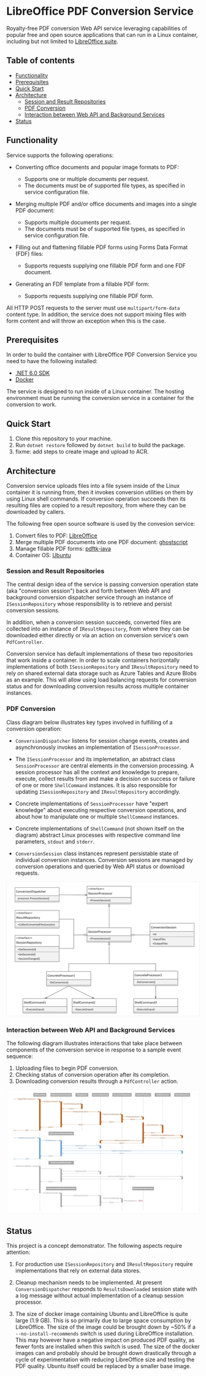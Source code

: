 # LibreOffice PDF Conversion Service 
Royalty-free PDF conversion Web API service leveraging  capabilities of popular free and open source applications that can run in a Linux container, including but not limited to <a href="https://www.libreoffice.org/">LibreOffice suite</a>.

## Table of contents

  - [Functionality](#functionality)
  - [Prerequisites](#prerequisites)
  - [Quick Start](#quick-start)
  - [Architecture](#architecture)
    - [Session and Result Repositories](#session-and-result-repositories)
    - [PDF Conversion](#pdf-conversion)
    - [Interaction between Web API and Background Services](#interaction-between-web-api-and-background-services)
  - [Status](#status)

## Functionality

Service supports the following operations:

- Converting office documents and popular image formats to PDF:
  - Supports one or multiple documents per request.
  - The documents must be of supported file types, as specified in service configuration file.

- Merging multiple PDF and/or office documents and images into a single PDF document:
  - Supports multiple documents per request.
  - The documents must be of supported file types, as specified in service configuration file.

- Filling out and flattening fillable PDF forms using Forms Data Format (FDF) files:
  - Supports requests supplying one fillable PDF form and one FDF document.

- Generating an FDF template from a fillable PDF form:
  - Supports requests supplying one fillable PDF form.

All HTTP POST requests to the server must use `multipart/form-data` content type. In addition, the service does not support mixing files with form content and will throw an exception when this is the case.

## Prerequisites

In order to build the container with LibreOffice PDF Conversion Service you need to have the following installed:

- <a href="https://dotnet.microsoft.com/download">.NET 6.0 SDK</a>
- <a href="https://docs.docker.com/get-docker/">Docker</a>

The service is designed to run inside of a Linux container. The hosting environment must be running the conversion service in a container for the conversion to work.

## Quick Start

1. Clone this repository to your machine.
2. Run `dotnet restore` followed by `dotnet build` to build the package.
3. fixme: add steps to create image and upload to ACR.

## Architecture

Conversion service uploads files into a file sysem inside of the Linux container it is running from, then it invokes conversion utilities on them by using Linux shell commands. If conversion operation succeeds then its resulting files are copied to a result repository, from where they can be downloaded by callers.

The following free open source software is used by the convesion service:
1. Convert files to PDF: <a href="https://www.libreoffice.org/">LibreOffice</a>
2. Merge multiple PDF documents into one PDF document: <a href="https://launchpad.net/ubuntu/+source/ghostscript/9.26~dfsg+0-0ubuntu0.14.04.8">ghostscript</a>
3. Manage fillable PDF forms: <a href="https://gitlab.com/pdftk-java/pdftk">pdftk-java</a>
4. Container OS: <a href="https://ubuntu.com/">Ubuntu</a>

### Session and Result Repositories

The central design idea of the service is passing conversion operation state (aka "conversion session") back and forth between Web API and background conversion dispatcher service through an instance of `ISessionRepository` whose responsibility is to retrieve and persist conversion sessions.

In addition, when a conversion session succeeds, converted files are collected into an instance of `IResultRepository`, from where they can be downloaded either directly or via an action on conversion service's own `PdfController`.

Conversion service has default implementations of these two repositories that work inside a container. In order to scale containers horizontally implementations of both `ISessionRepository` and `IResultRepository` need to rely on shared external data storage such as Azure Tables and Azure Blobs as an example. This will allow using load balancing requests for conversion status and for downloading conversion results across multiple container instances.

### PDF Conversion

Class diagram below illustrates key types involved in fulfilling of a conversion operation:

- `ConversionDispatcher` listens for session change events, creates and asynchronously invokes an implementation of `ISessionProcessor`.

- The `ISessionProcessor` and its implemetation, an abstract class `SessionProcessor` are central elements in the conversion processing. A session processor has all the context and knowledge to prepare, execute, collect results from and make a decision on success or failure of one or more `ShellCommand` instances. It is also responsible for updating `ISessionRepository` and `IResultRepository` accordingly.

- Concrete implementations of `SessionProcessor` have "expert knowledge" about executing respective conversion operations, and about how to manipulate one or multiple `ShellCommand` instances.

- Concrete implementations of `ShellCommand` (not shown itself on the diagram) abstract Linux processes with respective command line parameters, `stdout` and `stderr`.

- `ConversionSession` class instances represent persistable state of individual conversion instances. Conversion sessions are managed by conversion operations and queried by Web API status or download requests.

![ClassDiagram](media/lopdf-cls.png)

### Interaction between Web API and Background Services

The following diagram illustrates interactions that take place between components of the conversion service in response to a sample event sequence:
1. Uploading files to begin PDF conversion.
2. Checking status of conversion operation after its completion.
3. Downloading conversion results through a `PdfController` action.

![SequenceDiagram](media/lopdf-seq.png)

## Status

This project is a concept demonstrator. The following aspects require attention:
   
1. For production use `ISessionRepository` and `IResultRepository` require implementations that rely on external data stores.

2. Cleanup mechanism needs to be implemented. At present `ConversionDispatcher` responds to `ResultsDownloaded` session state with a log message without actual implementation of a cleanup session processor.

3. The size of docker image containing Ubuntu and LibreOffice is quite large (1.9 GB). This is so primarily due to large space consumption by LibreOffice. The size of the image could be brought down by ~50% if a `--no-install-recommends` switch is used during LibreOffice installation. This may however have a negative impact on produced PDF quality, as fewer fonts are installed when this switch is used. The size of the docker images can and probably should be brought down drastically through a cycle of experimentation with reducing LibreOffice size and testing the PDF quality. Ubuntu itself could be replaced by a smaller base image.  


